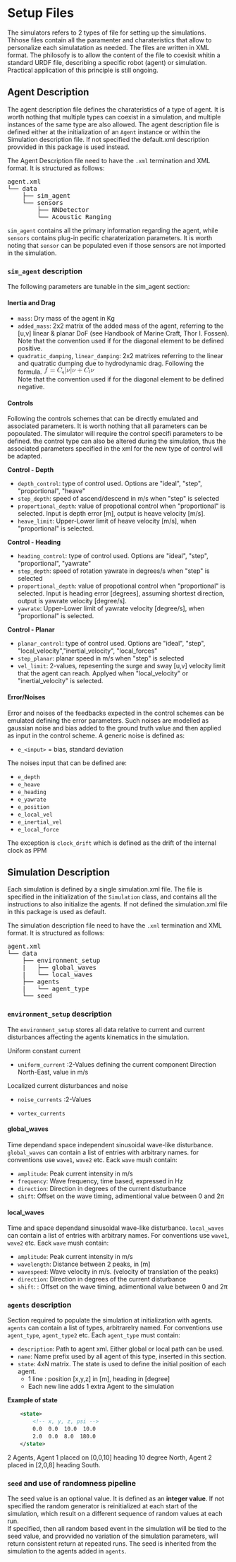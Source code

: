 # Setup Files
The simulators refers to 2 types of file for setting up the simulations. Thhose files contain all the paramenter and charateristics that allow to personalize each simulatation as needed. The files are written in XML format. 
The philosofy is to allow the content of the file to coexisit whitin a standard URDF file, describing a specific robot  (agent) or simulation. Practical application of this principle is still ongoing. 

## Agent Description
The agent description file defines the charateristics of a type of agent. It is worth nothing that multiple types can coexist in a simulation, and multiple instances of the same type are also allowed. The agent description file is defined either at the initialization of an `Agent` instance or within the Simulation description file. If not specified the default.xml description provvided in this package is used instead. 

The Agent Description file need to have the `.xml` termination and XML format. It is structured as follows: 

<pre>
agent.xml 
└── data  
    ├── sim_agent
    └── sensors 
        ├── NNDetector
        └── Acoustic_Ranging
</pre>

`sim_agent` contains all the primary information regarding the agent, while `sensors` contains plug-in pecific charaterization parameters. It is worth noting that `sensor` can be populated even if those sensors are not imported in the simulation.

### `sim_agent` description
The following parameters are tunable in the sim_agent section:

#### Inertia and Drag

- `mass`: Dry mass of the agent in Kg
- `added_mass`: 2x2 matrix of the added mass of the agent, referring to the [u,v] linear & planar DoF (see Handbook of Marine Craft, Thor I. Fossen). Note that the convention used if for the diagonal element to be defined positive.
- `quadratic_damping`, `linear_damping`: 2x2 matrixes referring to the linear and quatratic dumping due to hydrodynamic drag. Following the formula. 
    ![Equation](drag.jpg)  
    Note that the convention used if for the diagonal element to be defined negative.


#### Controls
Following the controls schemes that can be directly emulated and associated parameters. It is worth nothing that all parameters can be popoulated. The simulator will require the control specifi parameters to be defined. the control type can also be altered during the simulation, thus the associated parameters specified in the xml for the new type of control will be adapted.

**Control - Depth**
- `depth_control`: type of control used. Options are "ideal", "step", "proportional", "heave"
- `step_depth`: speed of ascend/descend in m/s when "step" is selected
- `proportional_depth`: value of propotional control when "proportional" is selected. Input is depth error [m], output is heave velocity [m/s].
- `heave_limit`: Upper-Lower limit of heave velocity [m/s], when "proportional" is selected.

**Control - Heading**
- `heading_control`: type of control used. Options are "ideal", "step", "proportional", "yawrate"
- `step_depth`: speed of rotation yawrate in degrees/s when "step" is selected
- `proportional_depth`: value of propotional control when "proportional" is selected. Input is heading error [degrees], assuming shortest direction, output is yawrate velocity [degree/s].
- `yawrate`: Upper-Lower limit of yawrate velocity [degree/s], when "proportional" is selected.

**Control - Planar**
- `planar_control`: type of control used. Options are "ideal", "step", "local_velocity","inertial_velocity", "local_forces"
- `step_planar`: planar speed in m/s when "step" is selected
- `vel_limit`: 2-values, repesenting the surge and sway [u,v] velocity limit that the agent can reach. Applyed when "local_velocity" or "inertial_velocity" is selected.

#### Error/Noises
Error and noises of the feedbacks expected in the control schemes can be emulated defining the error parameters. Such noises are modelled as gaussian noise and bias added to the ground truth value and then applied as input in the control scheme. A generic noise is defined as:
- `e_<input>` = bias, standard deviation  

The noises input that can be defined are:
- `e_depth`
- `e_heave`
- `e_heading`
- `e_yawrate`
- `e_position`
- `e_local_vel`
- `e_inertial_vel`
- `e_local_force`

The exception is `clock_drift` which is defined as the drift of the internal clock as PPM

## Simulation Description
Each simulation is defined by a single simulation.xml file. The file is specified in the initialization of the `Simulation` class, and contains all the instructions to also initialize the agents. If not defined the simulation.xml file in this package is used as default.  

The simulation description file need to have the `.xml` termination and XML format. It is structured as follows: 

<pre>
agent.xml 
└── data  
    ├── environment_setup
    |   ├── global_waves
    |   └── local_waves
    ├── agents 
    |   └── agent_type
    └── seed
</pre>

### `environment_setup` description
The `environment_setup` stores all data relative to current and current disturbances affecting the agents kinematics in the simulation.

Uniform constant current
- `uniform_current` :2-Values defining the current component Direction North-East, value in m/s

Localized current disturbances and noise
- `noise_currents` :2-Values 

- `vortex_currents`


#### global_waves
Time dependand space independent sinusoidal wave-like disturbance. `global_waves` can contain a list of entries with arbitrary names. for conventions use `wave1`, `wave2` etc. Eack `wave` mush contain:

- `amplitude`: Peak current intensity in m/s
- `frequency`: Wave frequency, time based, expressed in Hz
- `direction`: Direction in degrees of the current disturbance
- `shift`: Offset on the wave timing, adimentional value between 0 and 2π

#### local_waves
Time and space dependand sinusoidal wave-like disturbance. `local_waves` can contain a list of entries with arbitrary names. For conventions use `wave1`, `wave2` etc. Eack `wave` mush contain:

- `amplitude`: Peak current intensity in m/s
- `wavelength`: Distance between 2 peaks, in [m]
- `wavespeed`: Wave velocity in m/s. (velocity of translation of the peaks)
- `direction`: Direction in degrees of the current disturbance
- `shift`: : Offset on the wave timing, adimentional value between 0 and 2π

### `agents` description
Section required to populate the simulation at initialization with agents. `agents` can contain a list of types, arbitrarelry named. For conventions use `agent_type`, `agent_type2` etc. Each `agent_type` must contain:

- `description`: Path to agent xml. Either global or local path can be used.
- `name`: Name prefix used by all agent of this type, inserted in this section. 
- `state`: 4xN matrix. The state is used to define the initial position of each agent.
    * 1 line : position [x,y,z] in [m], heading in [degree]
    * Each new line adds 1 extra Agent to the simulation

**Example of state**
```xml
    <state>
        <!-- x, y, z, psi -->
        0.0  0.0  10.0  10.0
        2.0  0.0  8.0  180.0
    </state>
```
2 Agents, Agent 1 placed on [0,0,10] heading 10 degree North, Agent 2 placed in [2,0,8] heading South. 

### `seed` and use of randomness pipeline
The seed value is an optional value. It is defined as an **integer value**. If not specified the random generator is reinitialized at each start of the simulation, which result on a different sequence of random values at each run.  
If specified, then all random based event in the simulation will be tied to the seed value, and provvided no variation of the simulation parameters, will return consistent return at repeated runs. The seed is inherited from the simulation to the agents added in `agents`. 